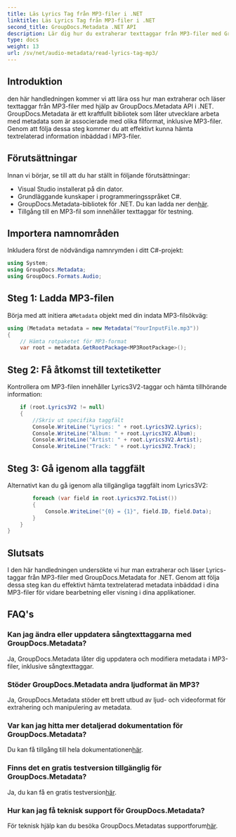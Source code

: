 ```yaml
---
title: Läs Lyrics Tag från MP3-filer i .NET
linktitle: Läs Lyrics Tag från MP3-filer i .NET
second_title: GroupDocs.Metadata .NET API
description: Lär dig hur du extraherar texttaggar från MP3-filer med GroupDocs.Metadata for .NET. Följ vår steg-för-steg handledning.
type: docs
weight: 13
url: /sv/net/audio-metadata/read-lyrics-tag-mp3/
---
```

## Introduktion
den här handledningen kommer vi att lära oss hur man extraherar och läser texttaggar från MP3-filer med hjälp av GroupDocs.Metadata API i .NET. GroupDocs.Metadata är ett kraftfullt bibliotek som låter utvecklare arbeta med metadata som är associerade med olika filformat, inklusive MP3-filer. Genom att följa dessa steg kommer du att effektivt kunna hämta textrelaterad information inbäddad i MP3-filer.
## Förutsättningar
Innan vi börjar, se till att du har ställt in följande förutsättningar:
- Visual Studio installerat på din dator.
- Grundläggande kunskaper i programmeringsspråket C#.
-  GroupDocs.Metadata-bibliotek för .NET. Du kan ladda ner den[här](https://releases.groupdocs.com/metadata/net/).
- Tillgång till en MP3-fil som innehåller texttaggar för testning.

## Importera namnområden
Inkludera först de nödvändiga namnrymden i ditt C#-projekt:
```csharp
using System;
using GroupDocs.Metadata;
using GroupDocs.Formats.Audio;
```
## Steg 1: Ladda MP3-filen
 Börja med att initiera a`Metadata` objekt med din indata MP3-filsökväg:
```csharp
using (Metadata metadata = new Metadata("YourInputFile.mp3"))
{
    // Hämta rotpaketet för MP3-format
    var root = metadata.GetRootPackage<MP3RootPackage>();
```
## Steg 2: Få åtkomst till textetiketter
Kontrollera om MP3-filen innehåller Lyrics3V2-taggar och hämta tillhörande information:
```csharp
    if (root.Lyrics3V2 != null)
    {
        //Skriv ut specifika taggfält
        Console.WriteLine("Lyrics: " + root.Lyrics3V2.Lyrics);
        Console.WriteLine("Album: " + root.Lyrics3V2.Album);
        Console.WriteLine("Artist: " + root.Lyrics3V2.Artist);
        Console.WriteLine("Track: " + root.Lyrics3V2.Track);
```
## Steg 3: Gå igenom alla taggfält
Alternativt kan du gå igenom alla tillgängliga taggfält inom Lyrics3V2:
```csharp
        foreach (var field in root.Lyrics3V2.ToList())
        {
            Console.WriteLine("{0} = {1}", field.ID, field.Data);
        }
    }
}
```

## Slutsats
I den här handledningen undersökte vi hur man extraherar och läser Lyrics-taggar från MP3-filer med GroupDocs.Metadata for .NET. Genom att följa dessa steg kan du effektivt hämta textrelaterad metadata inbäddad i dina MP3-filer för vidare bearbetning eller visning i dina applikationer.

## FAQ's
### Kan jag ändra eller uppdatera sångtexttaggarna med GroupDocs.Metadata?
Ja, GroupDocs.Metadata låter dig uppdatera och modifiera metadata i MP3-filer, inklusive sångtexttaggar.
### Stöder GroupDocs.Metadata andra ljudformat än MP3?
Ja, GroupDocs.Metadata stöder ett brett utbud av ljud- och videoformat för extrahering och manipulering av metadata.
### Var kan jag hitta mer detaljerad dokumentation för GroupDocs.Metadata?
 Du kan få tillgång till hela dokumentationen[här](https://reference.groupdocs.com/metadata/net/).
### Finns det en gratis testversion tillgänglig för GroupDocs.Metadata?
 Ja, du kan få en gratis testversion[här](https://releases.groupdocs.com/).
### Hur kan jag få teknisk support för GroupDocs.Metadata?
 För teknisk hjälp kan du besöka GroupDocs.Metadatas supportforum[här](https://forum.groupdocs.com/c/metadata/14).